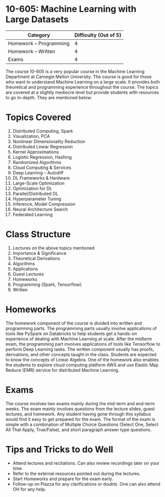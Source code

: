 # 10-605: Machine Learning with Large Datasets

| **Category** | **Difficulty (Out of 5)** |
| --- | --- |
| Homework – Programming | 4 |
| Homework – Written | 4 |
| Exams | 4 |

The course 10-605 is a very popular course in the Machine Learning Department at Carnegie Mellon University. The course is good for those who want to understand Machine Learning on a large scale. It provides both theoretical and programming experience throughout the course. The topics are covered at a slightly mediocre level but provide students with resources to go in-depth. They are mentioned below:

# Topics Covered

1. Distributed Computing, Spark
2. Visualization, PCA
3. Nonlinear Dimensionality Reduction
4. Distributed Linear Regression
5. Kernel Approximations
6. Logistic Regression, Hashing
7. Randomized Algorithms
8. Cloud Computing &amp; Services
9. Deep Learning – Autodiff
10. DL Frameworks &amp; Hardware
11. Large-Scale Optimization
12. Optimization for DL
13. Parallel/Distributed DL
14. Hyperparameter Tuning
15. Inference, Model Compression
16. Neural Architecture Search
17. Federated Learning

# Class Structure

1. Lectures on the above topics mentioned
  1. Importance &amp; Significance
  2. Theoretical Derivations
  3. Algorithms
  4. Applications
2. Guest Lectures
3. Homeworks
  1. Programming (Spark, Tensorflow)
  2. Written

# Homeworks

The homework component of the course is divided into written and programming parts. The programming parts usually involve applications of tools like PySpark on Databricks to help students get a hands-on experience of dealing with Machine Learning at scale. After the midterm exam, the programming part involves applications of tools like Tensorflow to perform Deep Learning tasks. The written component usually has proofs, derivations, and other concepts taught in the class. Students are expected to know the concepts of Linear Algebra. One of the homework also enables the students to explore cloud computing platform AWS and use Elastic Map Reduce (EMR) service for distributed Machine Learning.

# Exams

The course involves two exams mainly during the mid-term and end-term weeks. The exam mainly involves questions from the lecture slides, guest lectures, and homework. Any student having gone through this syllabus would find it easy to get prepared for the exam. The format of the exam is simple with a combination of Multiple Choice Questions (Select One, Select All That Apply, True/False), and short paragraph answer type questions.

# Tips and Tricks to do Well

- Attend lectures and recitations. Can also review recordings later on your time.
- Refer to the external resources pointed out during the lectures.
- Start Homeworks and prepare for the exam early.
- Follow-up on Piazza for any clarifications or doubts. One can also attend OH for any help.

